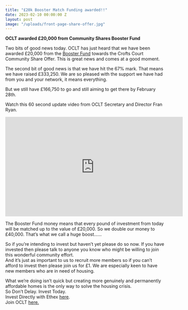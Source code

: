 ```yaml
---
title: "£20k Booster Match Funding awarded!!"
date: 2023-02-10 00:00:00 Z
layout: post
image: "/uploads/front-page-share-offer.jpg"
---
```


**OCLT awarded £20,000 from Community Shares Booster Fund**

Two bits of good news today. OCLT has just heard that we have been awarded £20,000 from the [Booster Fund](https://oclt.us7.list-manage.com/track/click?u=705f7de83867afe997c4f8eba&id=a2420bb0f1&e=8607cab1ab) towards the Crofts Court Community Share Offer. This is great news and comes at a good moment.

The second bit of good news is that we have hit the 67% mark. That means we have raised £333,250. We are so pleased with the support we have had from you and your network, it means everything.

But we still have £166,750 to go and still aiming to get there by February 28th.

Watch this 60 second update video from OCLT Secretary and Director Fran Ryan. 

<iframe width="560" height="315" src="https://www.youtube.com/embed/eiLIXVbE-4k" title="YouTube video player" frameborder="0" allow="accelerometer; autoplay; clipboard-write; encrypted-media; gyroscope; picture-in-picture; web-share" allowfullscreen></iframe>

The Booster Fund money means that every pound of investment from today will be matched up to the value of £20,000. So we double our money to £40,000. That’s what we call a huge boost……

So if you’re intending to invest but haven’t yet please do so now. If you have invested then please talk to anyone you know who might be willing to join this wonderful community effort.  
And it’s just as important to us to recruit more members so if you can’t afford to invest then please join us for £1. We are especially keen to have new members who are in need of housing.

What we’re doing isn’t quick but creating more genuinely and permanently affordable homes is the only way to solve the housing crisis.  
So Don’t Delay. Invest Today.  
Invest Directly with Ethex [here](https://oclt.us7.list-manage.com/track/click?u=705f7de83867afe997c4f8eba&id=37ba6b085b&e=8607cab1ab).  
Join OCLT [here.](https://oclt.us7.list-manage.com/track/click?u=705f7de83867afe997c4f8eba&id=03e640e6a3&e=8607cab1ab)